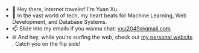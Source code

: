 - 👋 Hey there, internet traveler! I'm Yuan Xu.
- 👀 In the vast world of tech, my heart beats for Machine Learning, Web Development, and Database Systems.
- 📫 Slide into my emails if you wanna chat: yxu2049@gmail.com.
- 🌐 And hey, while you're surfing the web, check out [my personal website](https://yuanxu2551.github.io/YuanXu2551/)
. Catch you on the flip side!

